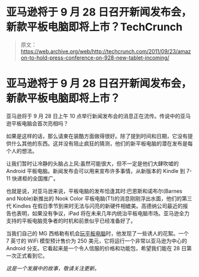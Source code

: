 # 亚马逊将于 9 月 28 日召开新闻发布会，新款平板电脑即将上市？TechCrunch

> 原文：<https://web.archive.org/web/http://techcrunch.com/2011/09/23/amazon-to-hold-press-conference-on-928-new-tablet-incoming/>

# 亚马逊将于 9 月 28 日召开新闻发布会，新款平板电脑即将上市？

亚马逊将于 9 月 28 日上午 10 点举行新闻发布会的消息正在流传。传说中的亚马逊平板电脑会首次亮相吗？

如果是这样的话，那么请柬在装酷方面做得很好。除了提到时间和日期，它没有提供什么其他的东西。这并没有阻止疯狂的猜测，他们的新平板电脑的潜在发布是每个人的想法。

让我们暂时让冷静的头脑占上风:虽然可能很大，但不一定是他们大肆吹嘘的 Android 平板电脑。新闻发布会可以用来宣布许多事情，从新版本的 Kindle 到 7-11 快递柜的全国推广。

也就是说，对亚马逊来说，平板电脑的发布恰逢其时:巴恩斯和诺布尔(Barnes and Noble)新推出的 Nook Color 平板电脑(T1)的消息刚刚浮出水面，他们的第三代 Kindles 在假日季节到来时无法与闪亮的新硬件相媲美。高德纳公司最近的报告也表明，如果没有争议，iPad 将在未来几年内统治平板电脑市场。亚马逊全力支持的平板电脑竞争者的时机和前景似乎已经准备好了。

当我们自己的 MG 西格勒有机会[玩平板电脑](https://web.archive.org/web/20230204233855/https://techcrunch.com/2011/09/02/amazon-kindle-tablet/)时，他发现了一些诱人的花絮。一个 7 英寸的 WiFi 模型预计售价为 250 美元，它将运行一个非常以亚马逊为中心的 Android 分支。它看起来是一个令人信服的价格和功能包，希望我们能在 28 日第一次正式看到它。

 *这是一个发展中的故事，敬请关注更新。*